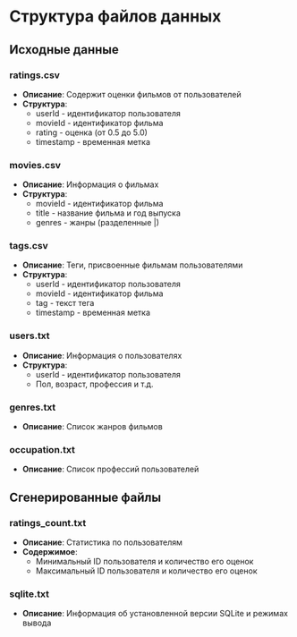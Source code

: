 ﻿# Структура файлов данных

## Исходные данные

### ratings.csv
- **Описание**: Содержит оценки фильмов от пользователей
- **Структура**:
  - userId - идентификатор пользователя
  - movieId - идентификатор фильма
  - rating - оценка (от 0.5 до 5.0)
  - timestamp - временная метка

### movies.csv
- **Описание**: Информация о фильмах
- **Структура**:
  - movieId - идентификатор фильма
  - title - название фильма и год выпуска
  - genres - жанры (разделенные |)

### tags.csv
- **Описание**: Теги, присвоенные фильмам пользователями
- **Структура**:
  - userId - идентификатор пользователя
  - movieId - идентификатор фильма
  - tag - текст тега
  - timestamp - временная метка

### users.txt
- **Описание**: Информация о пользователях
- **Структура**:
  - userId - идентификатор пользователя
  - Пол, возраст, профессия и т.д.

### genres.txt
- **Описание**: Список жанров фильмов

### occupation.txt
- **Описание**: Список профессий пользователей

## Сгенерированные файлы

### ratings_count.txt
- **Описание**: Статистика по пользователям
- **Содержимое**:
  - Минимальный ID пользователя и количество его оценок
  - Максимальный ID пользователя и количество его оценок

### sqlite.txt
- **Описание**: Информация об установленной версии SQLite и режимах вывода
